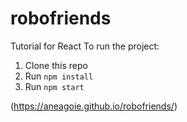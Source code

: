 # robofriends
Tutorial for React
To run the project:

1. Clone this repo
2. Run `npm install`
3. Run `npm start`

(https://aneagoie.github.io/robofriends/)

